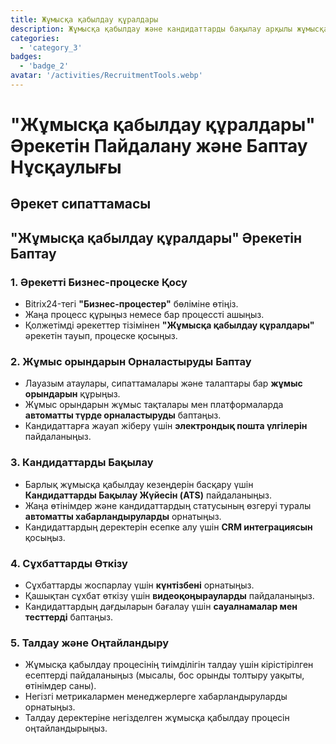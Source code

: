 ```yaml
---
title: Жұмысқа қабылдау құралдары
description: Жұмысқа қабылдау және кандидаттарды бақылау арқылы жұмысқа қабылдауды жеңілдету.
categories: 
  - 'category_3'
badges: 
  - 'badge_2'
avatar: '/activities/RecruitmentTools.webp'
---
```

# "Жұмысқа қабылдау құралдары" Әрекетін Пайдалану және Баптау Нұсқаулығы

## Әрекет сипаттамасы

## **"Жұмысқа қабылдау құралдары" Әрекетін Баптау**

### 1. Әрекетті Бизнес-процеске Қосу
- Bitrix24-тегі **"Бизнес-процестер"** бөліміне өтіңіз.
- Жаңа процесс құрыңыз немесе бар процессті ашыңыз.
- Қолжетімді әрекеттер тізімінен **"Жұмысқа қабылдау құралдары"** әрекетін тауып, процеске қосыңыз.

### 2. Жұмыс орындарын Орналастыруды Баптау
- Лауазым атаулары, сипаттамалары және талаптары бар **жұмыс орындарын** құрыңыз.
- Жұмыс орындарын жұмыс тақталары мен платформаларда **автоматты түрде орналастыруды** баптаңыз.
- Кандидаттарға жауап жіберу үшін **электрондық пошта үлгілерін** пайдаланыңыз.

### 3. Кандидаттарды Бақылау
- Барлық жұмысқа қабылдау кезеңдерін басқару үшін **Кандидаттарды Бақылау Жүйесін (ATS)** пайдаланыңыз.
- Жаңа өтінімдер және кандидаттардың статусының өзгеруі туралы **автоматты хабарландыруларды** орнатыңыз.
- Кандидаттардың деректерін есепке алу үшін **CRM интеграциясын** қосыңыз.

### 4. Сұхбаттарды Өткізу
- Сұхбаттарды жоспарлау үшін **күнтізбені** орнатыңыз.
- Қашықтан сұхбат өткізу үшін **видеоқоңырауларды** пайдаланыңыз.
- Кандидаттардың дағдыларын бағалау үшін **сауалнамалар мен тесттерді** баптаңыз.

### 5. Талдау және Оңтайландыру
- Жұмысқа қабылдау процесінің тиімділігін талдау үшін кірістірілген есептерді пайдаланыңыз (мысалы, бос орынды толтыру уақыты, өтінімдер саны).
- Негізгі метрикалармен менеджерлерге хабарландыруларды орнатыңыз.
- Талдау деректеріне негізделген жұмысқа қабылдау процесін оңтайландырыңыз.